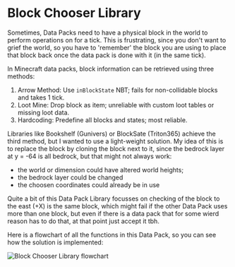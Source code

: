 # Block Chooser Library
Sometimes, Data Packs need to have a physical block in the world to perform operations on for a tick. This is frustrating, since you don't want to grief the world, so you have to 'remember' the block you are using to place that block back once the data pack is done with it (in the same tick).

In Minecraft data packs, block information can be retrieved using three methods:
1. Arrow Method: Use `inBlockState` NBT; fails for non-collidable blocks and takes 1 tick.  
2. Loot Mine: Drop block as item; unreliable with custom loot tables or missing loot data.  
3. Hardcoding: Predefine all blocks and states; most reliable.

Libraries like Bookshelf (Gunivers) or BlockSate (Triton365) achieve the third method, but I wanted to use a light-weight solution. My idea of this is to replace the block by cloning the block next to it, since the bedrock layer at y = -64 is all bedrock, but that might not always work:
- the world or dimension could have altered world heights;
- the bedrock layer could be changed
- the choosen coordinates could already be in use

Quite a bit of this Data Pack Library focusses on checking of the block to the east (+X) is the same block, which might fail if the other Data Pack uses more than one block, but even if there is a data pack that for some wierd reason has to do that, at that point just accept it tbh.

Here is a flowchart of all the functions in this Data Pack, so you can see how the solution is implemented:

![Block Chooser Library flowchart](https://github.com/user-attachments/assets/5dc72c57-9086-482c-9404-a33a06f72a74)
